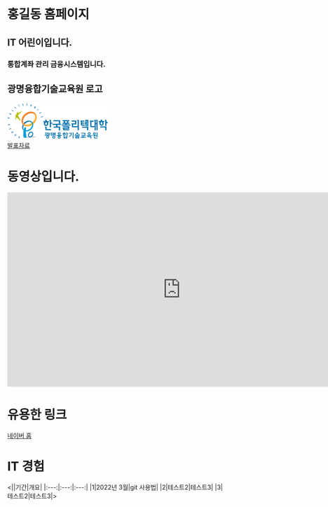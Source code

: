 # 홍길동 홈페이지
## IT 어린이입니다.
### 통합계좌 관리 금융시스템입니다.

## 광명융합기술교육원 로고
<img src="광명 폴리텍 로고.png"/> <br>
[ 발표자료 ](/project.pptx) <br>

# 동영상입니다.
<iframe width="790" height="444" src="https://www.youtube.com/embed/ChM7Fw0QMUI" title="YouTube video player" frameborder="0" allow="accelerometer; autoplay; clipboard-write; encrypted-media; gyroscope; picture-in-picture" allowfullscreen></iframe>

# 유용한 링크
[네이버 홈](https://naver.com)

# IT 경험
<||기간|개요|
|:---:|:---:|:---:|
|1|2022년 3월|git 사용법|
|2|테스트2|테스트3|
|3|테스트2|테스트3|>
